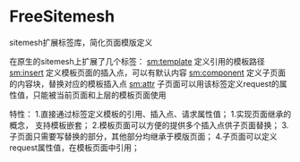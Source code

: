FreeSitemesh
============

sitemesh扩展标签库，简化页面模版定义

在原生的sitemesh上扩展了几个标签：
<sm:template> 定义引用的模板路径 
<sm:insert> 定义模板页面的插入点，可以有默认内容
<sm:component> 定义子页面的内容块，替换对应的模板插入点
<sm:attr> 子页面可以用该标签定义request的属性值，只能被当前页面和上层的模板页面使用


特性：
1.直接通过标签定义模板的引用、插入点、请求属性值；
1.实现页面继承的概念， 支持模板嵌套；
2.模板页面可以方便的提供多个插入点供子页面替换；
3.子页面只需要写替换的部分，其他部分均继承于模版页面；
4.子页面可以定义request属性值，在模板页面中引用；




